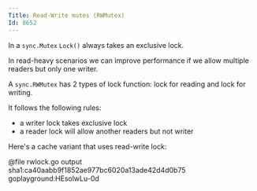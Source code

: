 ```yaml
---
Title: Read-Write mutes (RWMutex)
Id: 8652
---
```

In a `sync.Mutex` `Lock()` always takes an exclusive lock.

In read-heavy scenarios we can improve performance if we allow multiple readers but only one writer.

A `sync.RWMutex` has 2 types of lock function: lock for reading and lock for writing.

It follows the following rules:
* a writer lock takes exclusive lock
* a reader lock will allow another readers but not writer

Here's a cache variant that uses read-write lock:

@file rwlock.go output sha1:ca40aabb9f1852ae977bc6020a13ade42d4d0b75 goplayground:HEsolwLu-0d

